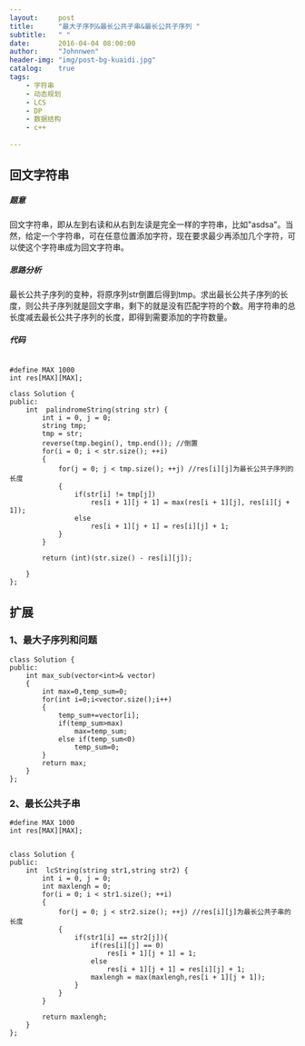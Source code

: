 ```yaml
---
layout:     post
title:      "最大子序列&最长公共子串&最长公共子序列 "
subtitle:   " "
date:       2016-04-04 08:00:00
author:     "Johnnwen"
header-img: "img/post-bg-kuaidi.jpg"
catalog:    true
tags:
    - 字符串
    - 动态规划
    - LCS
    - DP
    - 数据结构
    - c++
    
---
```


## 回文字符串

##### 题意

回文字符串，即从左到右读和从右到左读是完全一样的字符串，比如"asdsa"。当然，给定一个字符串，可在任意位置添加字符，现在要求最少再添加几个字符，可以使这个字符串成为回文字符串。

##### 思路分析

最长公共子序列的变种，将原序列str倒置后得到tmp。求出最长公共子序列的长度，则公共子序列就是回文字串，剩下的就是没有匹配字符的个数。用字符串的总长度减去最长公共子序列的长度，即得到需要添加的字符数量。

##### 代码

```

#define MAX 1000
int res[MAX][MAX];

class Solution {
public:
    int  palindromeString(string str) {
        int i = 0, j = 0;
        string tmp;
        tmp = str;
        reverse(tmp.begin(), tmp.end()); //倒置
        for(i = 0; i < str.size(); ++i)
        {
            for(j = 0; j < tmp.size(); ++j) //res[i][j]为最长公共子序列的长度
            {
                if(str[i] != tmp[j])
                    res[i + 1][j + 1] = max(res[i + 1][j], res[i][j + 1]);
                else
                    res[i + 1][j + 1] = res[i][j] + 1;
            }
        }

        return (int)(str.size() - res[i][j]);
        
    }
};
```


## 扩展

###  1、最大子序列和问题

```
class Solution {
public:
    int max_sub(vector<int>& vector)
    {
        int max=0,temp_sum=0;
        for(int i=0;i<vector.size();i++)
        {
            temp_sum+=vector[i];
            if(temp_sum>max)
                max=temp_sum;
            else if(temp_sum<0)
                temp_sum=0;
        }
        return max;
    }
};
```


###  2、最长公共子串

```
#define MAX 1000
int res[MAX][MAX];


class Solution {
public:
    int  lcString(string str1,string str2) {
        int i = 0, j = 0;
        int maxlengh = 0;
        for(i = 0; i < str1.size(); ++i)
        {
            for(j = 0; j < str2.size(); ++j) //res[i][j]为最长公共子串的长度
            {
                if(str1[i] == str2[j]){
                    if(res[i][j] == 0)
                        res[i + 1][j + 1] = 1;
                    else
                        res[i + 1][j + 1] = res[i][j] + 1;
                    maxlengh = max(maxlengh,res[i + 1][j + 1]);
                }
            }
        }
        
        return maxlengh;
    }
};
```

